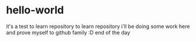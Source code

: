 # hello-world
it's a test to learn repository
to learn repository i'll be doing some work here and prove myself to github family :D
end of the day
